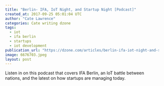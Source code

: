 ```yaml
---
title: "Berlin- IFA, IoT Night, and Startup Night [Podcast]"
created_at: 2017-09-25 05:01:04 UTC
author: "Cate Lawrence"
categories: Cate writing dzone
tags: 
  - iot
  - ifa berlin
  - startups
  - iot development
publication_url: "https://dzone.com/articles/berlin-ifa-iot-night-and-startup-night-podcast"
image: 6676703.jpeg
layout: post
---
```

Listen in on this podcast that covers IFA Berlin, an IoT battle between nations, and the latest on how startups are managing today.

